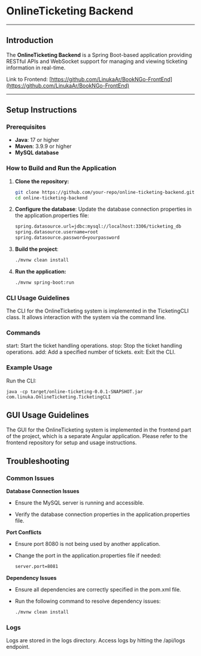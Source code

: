 # OnlineTicketing Backend 

---

## Introduction
The **OnlineTicketing Backend** is a Spring Boot-based application providing RESTful APIs and WebSocket support for managing and viewing ticketing information in real-time.

Link to Frontend: [https://github.com/LinukaAr/BookNGo-FrontEnd](https://github.com/LinukaAr/BookNGo-FrontEnd)

---

## Setup Instructions

### Prerequisites
- **Java**: 17 or higher
- **Maven**: 3.9.9 or higher
- **MySQL database**

### How to Build and Run the Application
1. **Clone the repository:**
   ```bash
   git clone https://github.com/your-repo/online-ticketing-backend.git
   cd online-ticketing-backend

2. **Configure the database**: Update the database connection properties in the application.properties file:

    ```bash
    spring.datasource.url=jdbc:mysql://localhost:3306/ticketing_db
    spring.datasource.username=root
    spring.datasource.password=yourpassword

3. **Build the project**:

    ```bash
    ./mvnw clean install

4. **Run the application:**

    ```bash
    ./mvnw spring-boot:run

### CLI Usage Guidelines
The CLI for the OnlineTicketing system is implemented in the TicketingCLI class. It allows interaction with the system via the command line.

### Commands
start: Start the ticket handling operations.
stop: Stop the ticket handling operations.
add: Add a specified number of tickets.
exit: Exit the CLI.

### Example Usage
Run the CLI:
    
    
    java -cp target/online-ticketing-0.0.1-SNAPSHOT.jar com.linuka.OnlineTicketing.TicketingCLI

    

## GUI Usage Guidelines
The GUI for the OnlineTicketing system is implemented in the frontend part of the project, which is a separate Angular application. Please refer to the frontend repository for setup and usage instructions.

## Troubleshooting
### Common Issues

**Database Connection Issues**
* Ensure the MySQL server is running and accessible.

* Verify the database connection properties in the application.properties file.

**Port Conflicts**

* Ensure port 8080 is not being used by another application.

* Change the port in the application.properties file if needed:

    ```bash
    server.port=8081

**Dependency Issues**
* Ensure all dependencies are correctly specified in the pom.xml file.

* Run the following command to resolve dependency issues:

    ```bash
    ./mvnw clean install

### Logs
Logs are stored in the logs directory. Access logs by hitting the /api/logs endpoint.








